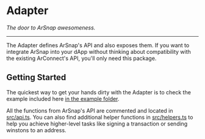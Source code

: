 # Adapter

*The door to ArSnap awesomeness.*

---

The Adapter defines ArSnap's API and also exposes them. If you want to integrate ArSnap into your
dApp without thinking about compatibility with the existing ArConnect's API, you'll only need this
package.

## Getting Started

The quickest way to get your hands dirty with the Adapter is to check the example included here [in
the example folder](example).

All the functions from ArSnap's API are commented and located in
[src/api.ts](/packages/adapter/src/api.ts). You can also find additional helper functions in
[src/helpers.ts](src/helpers.ts) to help you achieve higher-level tasks like signing a transaction
or sending winstons to an address.
